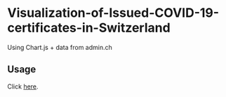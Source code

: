 #  Visualization-of-Issued-COVID-19-certificates-in-Switzerland


Using Chart.js + data from admin.ch

## Usage

Click  [here](https://amirlerouge.github.io/Visualization-of-Issued-COVID-19-certificates-in-Switzerland/).
